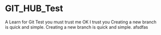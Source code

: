# GIT_HUB_Test
A Learn for Git Test
you must trust me
OK I trust you
Creating a new branch is quick and simple.
Creating a new branch is quick and simple.
afsdfas